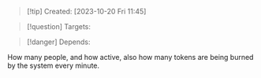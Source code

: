 
>[!tip] Created: [2023-10-20 Fri 11:45]

>[!question] Targets: 

>[!danger] Depends: 

How many people, and how active, also how many tokens are being burned by the system every minute.